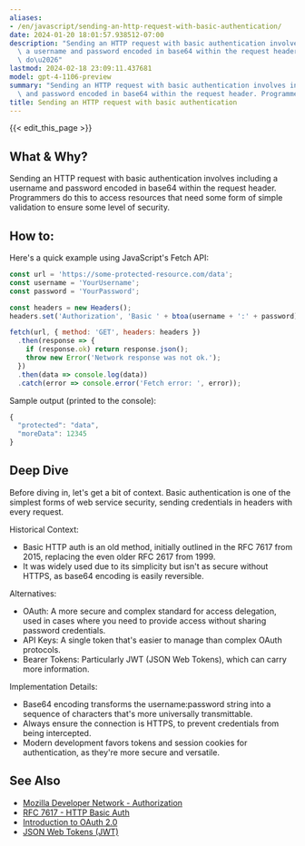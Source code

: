 ```yaml
---
aliases:
- /en/javascript/sending-an-http-request-with-basic-authentication/
date: 2024-01-20 18:01:57.938512-07:00
description: "Sending an HTTP request with basic authentication involves including\
  \ a username and password encoded in base64 within the request header. Programmers\
  \ do\u2026"
lastmod: 2024-02-18 23:09:11.437681
model: gpt-4-1106-preview
summary: "Sending an HTTP request with basic authentication involves including a username\
  \ and password encoded in base64 within the request header. Programmers do\u2026"
title: Sending an HTTP request with basic authentication
---
```


{{< edit_this_page >}}

## What & Why?

Sending an HTTP request with basic authentication involves including a username and password encoded in base64 within the request header. Programmers do this to access resources that need some form of simple validation to ensure some level of security.

## How to:

Here's a quick example using JavaScript's Fetch API:

```javascript
const url = 'https://some-protected-resource.com/data';
const username = 'YourUsername';
const password = 'YourPassword';

const headers = new Headers();
headers.set('Authorization', 'Basic ' + btoa(username + ':' + password));

fetch(url, { method: 'GET', headers: headers })
  .then(response => {
    if (response.ok) return response.json();
    throw new Error('Network response was not ok.');
  })
  .then(data => console.log(data))
  .catch(error => console.error('Fetch error: ', error));
```

Sample output (printed to the console):

```javascript
{
  "protected": "data",
  "moreData": 12345
}
```

## Deep Dive

Before diving in, let's get a bit of context. Basic authentication is one of the simplest forms of web service security, sending credentials in headers with every request.

Historical Context:
- Basic HTTP auth is an old method, initially outlined in the RFC 7617 from 2015, replacing the even older RFC 2617 from 1999.
- It was widely used due to its simplicity but isn't as secure without HTTPS, as base64 encoding is easily reversible.

Alternatives:
- OAuth: A more secure and complex standard for access delegation, used in cases where you need to provide access without sharing password credentials.
- API Keys: A single token that's easier to manage than complex OAuth protocols.
- Bearer Tokens: Particularly JWT (JSON Web Tokens), which can carry more information.

Implementation Details:
- Base64 encoding transforms the username:password string into a sequence of characters that's more universally transmittable.
- Always ensure the connection is HTTPS, to prevent credentials from being intercepted.
- Modern development favors tokens and session cookies for authentication, as they're more secure and versatile.

## See Also

- [Mozilla Developer Network - Authorization](https://developer.mozilla.org/en-US/docs/Web/HTTP/Headers/Authorization)
- [RFC 7617 - HTTP Basic Auth](https://tools.ietf.org/html/rfc7617)
- [Introduction to OAuth 2.0](https://www.digitalocean.com/community/tutorials/an-introduction-to-oauth-2)
- [JSON Web Tokens (JWT)](https://jwt.io/introduction/)
